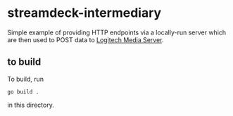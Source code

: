 # streamdeck-intermediary

Simple example of providing HTTP endpoints via a locally-run server which are then used to POST data to [Logitech Media Server](https://en.wikipedia.org/wiki/Logitech_Media_Server).

## to build

To build, run 

```shell
go build .
```

in this directory.